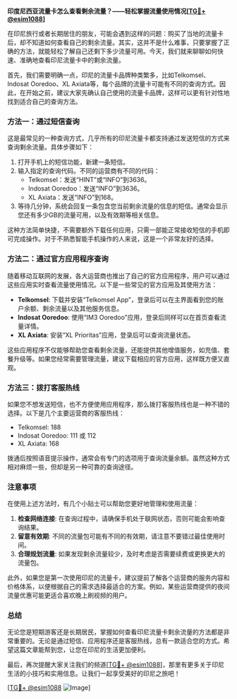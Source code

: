 **印度尼西亚流量卡怎么查看剩余流量？——轻松掌握流量使用情况[[TG💪+ @esim1088](https://t.me/s/esim1088)]**

在印尼旅行或者长期居住的朋友，可能会遇到这样的问题：购买了当地的流量卡后，却不知道如何查看自己的剩余流量。其实，这并不是什么难事，只要掌握了正确的方法，就能轻松了解自己还剩下多少流量可用。今天，我们就来聊聊如何快速、准确地查看印尼流量卡中的剩余流量。

首先，我们需要明确一点，印尼的流量卡品牌种类繁多，比如Telkomsel、Indosat Ooredoo、XL Axiata等，每个品牌的流量卡可能有不同的查询方式。因此，在开始之前，建议大家先确认自己使用的流量卡品牌，这样可以更有针对性地找到适合自己的查询方法。

### 方法一：通过短信查询

这是最常见的一种查询方式，几乎所有的印尼流量卡都支持通过发送短信的方式来查询剩余流量。具体步骤如下：

1. 打开手机上的短信功能，新建一条短信。
2. 输入指定的查询代码。不同的运营商有不同的代码：
   - Telkomsel：发送“HINT”或“INFO”到3636。
   - Indosat Ooredoo：发送“INFO”到3636。
   - XL Axiata：发送“INFO”到168。
3. 等待几分钟，系统会回复一条包含您当前剩余流量的信息的短信。通常会显示您还有多少GB的流量可用，以及有效期等相关信息。

这种方法简单快捷，不需要额外下载任何应用，只需一部能正常接收短信的手机即可完成操作。对于不熟悉智能手机操作的人来说，这是一个非常友好的选择。

### 方法二：通过官方应用程序查询

随着移动互联网的发展，各大运营商也推出了自己的官方应用程序，用户可以通过这些应用实时查看流量使用情况。以下是一些常见的官方应用及其使用方法：

- **Telkomsel**: 下载并安装“Telkomsel App”，登录后可以在主界面看到您的账户余额、剩余流量以及其他服务信息。
- **Indosat Ooredoo**: 使用“IM3 Ooredoo”应用，登录后同样可以在首页查看流量详情。
- **XL Axiata**: 安装“XL Prioritas”应用，登录后可以查询流量状态。

这些应用程序不仅能够帮助您查看剩余流量，还能提供其他增值服务，如充值、套餐升级等。如果您经常需要管理流量，建议下载相应的官方应用，这样既方便又直观。

### 方法三：拨打客服热线

如果您不想发送短信，也不方便使用应用程序，那么拨打客服热线也是一种不错的选择。以下是几个主要运营商的客服热线：

- Telkomsel: 188
- Indosat Ooredoo: 111 或 112
- XL Axiata: 168

拨通后按照语音提示操作，通常会有专门的选项用于查询流量余额。虽然这种方式相对麻烦一些，但却是另一种可靠的查询途径。

### 注意事项

在使用上述方法时，有几个小贴士可以帮助您更好地管理和使用流量：

1. **检查网络连接**: 在查询过程中，请确保手机处于联网状态，否则可能会影响查询结果。
2. **留意有效期**: 不同的流量包可能有不同的有效期，请注意不要错过最佳使用时间。
3. **合理规划流量**: 如果发现剩余流量较少，及时考虑是否需要续费或更换更大的流量包。

此外，如果您是第一次使用印尼的流量卡，建议提前了解各个运营商的服务内容和价格体系，以便根据自己的需求选择最适合的方案。例如，某些运营商提供的夜间流量优惠可能更适合喜欢晚上刷视频的用户。

### 总结

无论您是短期游客还是长期居民，掌握如何查看印尼流量卡剩余流量的方法都是非常重要的。无论是通过短信、应用程序还是客服热线，总有一款适合您的方式。希望这篇文章能帮到您，让您在印尼的生活更加便利。

最后，再次提醒大家关注我们的频道[[TG💪+ @esim1088](https://t.me/s/esim1088)]，那里有更多关于印尼生活的小技巧和实用信息。让我们一起享受美好的印尼之旅吧！

[[TG💪+ @esim1088](https://t.me/s/esim1088) ![Image](https://i.postimg.cc/4NQfJmqS/Snipaste-2025-05-13-00-14-12.png)]